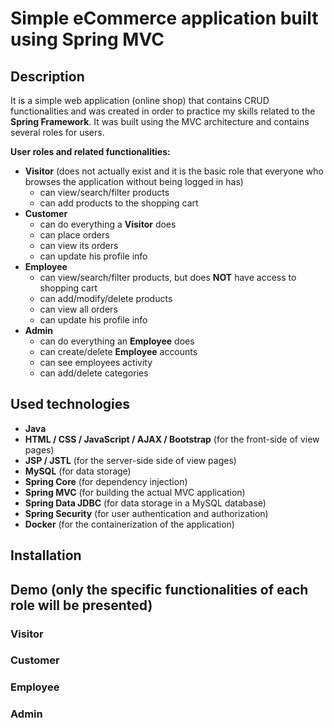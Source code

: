 # Simple eCommerce application built using Spring MVC

## Description

It is a simple web application (online shop) that contains CRUD functionalities and was created in order to practice my skills related to the **Spring Framework**. It was built using the MVC architecture and contains several roles for users.

**User roles and related functionalities:**

* **Visitor** (does not actually exist and it is the basic role that everyone who browses the application without being logged in has)
  * can view/search/filter products 
  * can add products to the shopping cart
* **Customer**
  * can do everything a **Visitor** does
  * can place orders
  * can view its orders
  * can update his profile info
* **Employee**
  * can view/search/filter products, but does **NOT** have access to shopping cart
  * can add/modify/delete products
  * can view all orders
  * can update his profile info
* **Admin**
  * can do everything an **Employee** does
  * can create/delete **Employee** accounts
  * can see employees activity
  * can add/delete categories

## Used technologies
* **Java**
* **HTML / CSS / JavaScript / AJAX / Bootstrap** (for the front-side of view pages)
* **JSP / JSTL** (for the server-side side of view pages)
* **MySQL** (for data storage)
* **Spring Core** (for dependency injection)
* **Spring MVC** (for building the actual MVC application)
* **Spring Data JDBC** (for data storage in a MySQL database)
* **Spring Security** (for user authentication and authorization)
* **Docker** (for the containerization of the application) 


## Installation


## Demo (only the specific functionalities of each role will be presented)

### Visitor

### Customer

### Employee

### Admin
